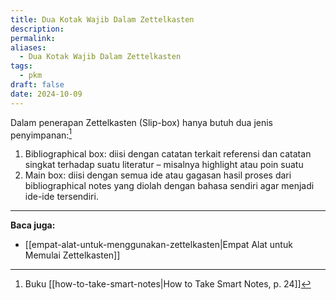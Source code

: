 ```yaml
---
title: Dua Kotak Wajib Dalam Zettelkasten
description: 
permalink: 
aliases:
  - Dua Kotak Wajib Dalam Zettelkasten
tags:
  - pkm
draft: false
date: 2024-10-09
---
```

Dalam penerapan Zettelkasten (Slip-box) hanya butuh dua jenis penyimpanan:[^1]
1. Bibliographical box: diisi dengan catatan terkait referensi dan catatan singkat terhadap suatu literatur – misalnya highlight atau poin suatu  
2. Main box: diisi dengan semua ide atau gagasan hasil proses dari bibliographical notes yang diolah dengan bahasa sendiri agar menjadi ide-ide tersendiri.

---
**Baca juga:**
- [[empat-alat-untuk-menggunakan-zettelkasten|Empat Alat untuk Memulai Zettelkasten]]


[^1]: Buku [[how-to-take-smart-notes|How to Take Smart Notes, p. 24]]